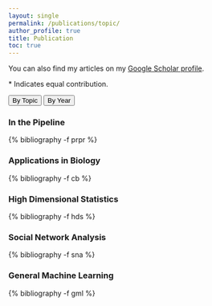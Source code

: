 ```yaml
---
layout: single 
permalink: /publications/topic/
author_profile: true
title: Publication
toc: true 
---
```


<p> 
You can also find my articles on my 
<a href= "{{site.data.profile.googlescholar}}" target="_blank"> Google Scholar profile</a>.  
</p> 
<p>
* Indicates equal contribution.
</p> 
<a href="/publications/topic/"><button type="button" class="btn" style="outline:none">By Topic </button></a> 
<a href="/publications/"><button type="button" class="btn" style="outline:none">By Year  </button></a> 

<!-- Preprints -->
<h3  class="pubyear">In the Pipeline</h3>
{% bibliography -f prpr %}

<!-- Applications in Biology -->
<h3  class="pubyear">Applications in Biology</h3>
{% bibliography -f cb %}


<!-- High Dimensional Statistics -->
<h3  class="pubyear">High Dimensional Statistics</h3>
{% bibliography -f hds %}

<!-- Social Network Analysis --> 
<h3  class="pubyear">Social Network Analysis</h3>
{% bibliography -f sna %}

<!-- General Machine Learning --> 
<h3  class="pubyear">General Machine Learning</h3>
{% bibliography -f gml %}
